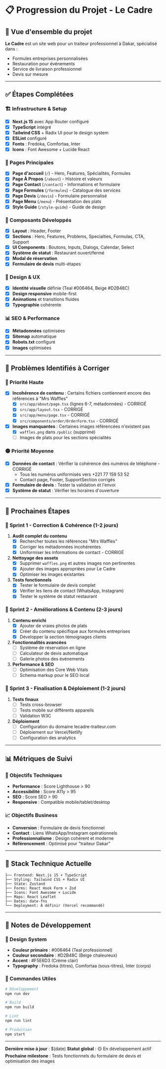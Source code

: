 # 📋 Progression du Projet - Le Cadre

## 🎯 Vue d'ensemble du projet

**Le Cadre** est un site web pour un traiteur professionnel à Dakar, spécialisé dans :
- Formules entreprises personnalisées
- Restauration pour événements
- Service de livraison professionnel
- Devis sur mesure

---

## ✅ Étapes Complétées

### 🏗️ Infrastructure & Setup
- [x] **Next.js 15** avec App Router configuré
- [x] **TypeScript** intégré
- [x] **Tailwind CSS** + Radix UI pour le design system
- [x] **ESLint** configuré
- [x] **Fonts** : Fredoka, Comfortaa, Inter
- [x] **Icons** : Font Awesome + Lucide React

### 📄 Pages Principales
- [x] **Page d'accueil** (`/`) - Hero, Features, Spécialités, Formules
- [x] **Page À Propos** (`/about`) - Histoire et valeurs
- [x] **Page Contact** (`/contact`) - Informations et formulaire
- [x] **Page Formules** (`/formules`) - Catalogue des services
- [x] **Page Devis** (`/devis`) - Formulaire personnalisé
- [x] **Page Menu** (`/menu`) - Présentation des plats
- [x] **Style Guide** (`/style-guide`) - Guide de design

### 🧩 Composants Développés
- [x] **Layout** : Header, Footer
- [x] **Sections** : Hero, Features, Problems, Specialties, Formulas, CTA, Support
- [x] **UI Components** : Boutons, Inputs, Dialogs, Calendar, Select
- [x] **Système de statut** : Restaurant ouvert/fermé
- [x] **Modal de réservation**
- [x] **Formulaire de devis** multi-étapes

### 🎨 Design & UX
- [x] **Identité visuelle** définie (Teal #006464, Beige #D2B48C)
- [x] **Design responsive** mobile-first
- [x] **Animations** et transitions fluides
- [x] **Typographie** cohérente

### 📊 SEO & Performance
- [x] **Métadonnées** optimisées
- [x] **Sitemap** automatique
- [x] **Robots.txt** configuré
- [x] **Images** optimisées

---

## 🚧 Problèmes Identifiés à Corriger

### 🔴 Priorité Haute
- [x] **Incohérence de contenu** : Certains fichiers contiennent encore des références à "Mrs Waffles"
  - [x] `src/app/about/page.tsx` (lignes 6-7, métadonnées) - CORRIGÉ
  - [x] `src/app/layout.tsx` - CORRIGÉ
  - [x] `src/app/menu/page.tsx` - CORRIGÉ
  - [x] `src/components/order/OrderForm.tsx` - CORRIGÉ
- [x] **Images manquantes** : Certaines images référencées n'existent pas
  - [x] `waffles.png` dans `/public` (supprimé)
  - [ ] Images de plats pour les sections spécialités

### 🟡 Priorité Moyenne
- [x] **Données de contact** : Vérifier la cohérence des numéros de téléphone - CORRIGÉ
  - Tous les numéros uniformisés vers +221 77 159 53 52
  - Contact page, Footer, SupportSection corrigés
- [x] **Formulaire de devis** : Tester la validation et l'envoi
- [x] **Système de statut** : Vérifier les horaires d'ouverture

---

## 🎯 Prochaines Étapes

### 📅 Sprint 1 - Correction & Cohérence (1-2 jours)
1. **Audit complet du contenu**
   - [x] Rechercher toutes les références "Mrs Waffles"
   - [x] Corriger les métadonnées incohérentes
   - [x] Uniformiser les informations de contact - CORRIGÉ

2. **Nettoyage des assets**
   - [x] Supprimer `waffles.png` et autres images non pertinentes
   - [x] Ajouter des images appropriées pour Le Cadre
   - [x] Optimiser les images existantes

3. **Tests fonctionnels**
   - [x] Tester le formulaire de devis complet
   - [x] Vérifier les liens de contact (WhatsApp, Instagram)
   - [x] Tester le système de statut restaurant

### 📅 Sprint 2 - Améliorations & Contenu (2-3 jours)
1. **Contenu enrichi**
   - [x] Ajouter de vraies photos de plats
   - [x] Créer du contenu spécifique aux formules entreprises
   - [x] Développer la section témoignages clients

2. **Fonctionnalités avancées**
   - [ ] Système de réservation en ligne
   - [ ] Calculateur de devis automatique
   - [ ] Galerie photos des événements

3. **Performance & SEO**
   - [ ] Optimisation des Core Web Vitals
   - [ ] Schema markup pour le SEO local

### 📅 Sprint 3 - Finalisation & Déploiement (1-2 jours)
1. **Tests finaux**
   - [ ] Tests cross-browser
   - [ ] Tests mobile sur différents appareils
   - [ ] Validation W3C

2. **Déploiement**
   - [ ] Configuration du domaine lecadre-traiteur.com
   - [ ] Déploiement sur Vercel/Netlify
   - [ ] Configuration des analytics

---

## 📊 Métriques de Suivi

### 🎯 Objectifs Techniques
- **Performance** : Score Lighthouse > 90
- **Accessibilité** : Score A11y > 95
- **SEO** : Score SEO > 90
- **Responsive** : Compatible mobile/tablet/desktop

### 📈 Objectifs Business
- **Conversion** : Formulaire de devis fonctionnel
- **Contact** : Liens WhatsApp/Instagram opérationnels
- **Professionnalisme** : Design cohérent et moderne
- **Référencement** : Optimisé pour "traiteur Dakar"

---

## 🔧 Stack Technique Actuelle

```
├── Frontend: Next.js 15 + TypeScript
├── Styling: Tailwind CSS + Radix UI
├── State: Zustand
├── Forms: React Hook Form + Zod
├── Icons: Font Awesome + Lucide
├── Maps: React Leaflet
├── Dates: date-fns
└── Deployment: À définir (Vercel recommandé)
```

---

## 📝 Notes de Développement

### 🎨 Design System
- **Couleur primaire** : #006464 (Teal professionnel)
- **Couleur secondaire** : #D2B48C (Beige chaleureux)
- **Accent** : #F5E6D3 (Crème clair)
- **Typography** : Fredoka (titres), Comfortaa (sous-titres), Inter (corps)

### 🚀 Commandes Utiles
```bash
# Développement
npm run dev

# Build
npm run build

# Lint
npm run lint

# Production
npm start
```

---

**Dernière mise à jour** : $(date)
**Statut global** : 🟡 En développement actif
**Prochaine milestone** : Tests fonctionnels du formulaire de devis et optimisation des images